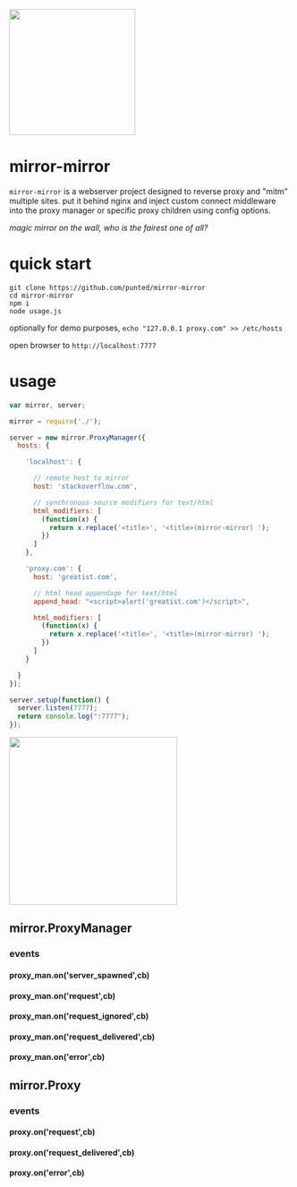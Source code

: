 <img src="https://taky.s3.amazonaws.com/31gm6glfzxkf.svg" height="225">

# mirror-mirror
`mirror-mirror` is a webserver project designed to reverse proxy and "mitm"
multiple sites. put it behind nginx and inject custom connect middleware into 
the proxy manager or specific proxy children using config options.

_magic mirror on the wall, who is the fairest one of all?_

# quick start

```
git clone https://github.com/punted/mirror-mirror
cd mirror-mirror
npm i
node usage.js
```

optionally for demo purposes, `echo "127.0.0.1 proxy.com" >> /etc/hosts`

open browser to `http://localhost:7777`

# usage

``` javascript
var mirror, server;

mirror = require('./');

server = new mirror.ProxyManager({
  hosts: {

    'localhost': {

      // remote host to mirror
      host: 'stackoverflow.com',

      // synchronous source modifiers for text/html
      html_modifiers: [
        (function(x) {
          return x.replace('<title>', '<title>(mirror-mirror) ');
        })
      ]
    },

    'proxy.com': {
      host: 'greatist.com',

      // html head appendage for text/html
      append_head: "<script>alert('greatist.com')</script>",

      html_modifiers: [
        (function(x) {
          return x.replace('<title>', '<title>(mirror-mirror) ');
        })
      ]
    }

  }
});

server.setup(function() {
  server.listen(7777);
  return console.log(":7777");
});
```
<img src="https://taky.s3.amazonaws.com/11gm75efdhkt.png" width=300>

## mirror.ProxyManager
### events
#### proxy_man.on('server_spawned',cb)
#### proxy_man.on('request',cb)
#### proxy_man.on('request_ignored',cb)
#### proxy_man.on('request_delivered',cb)
#### proxy_man.on('error',cb)

## mirror.Proxy
### events
#### proxy.on('request',cb)
#### proxy.on('request_delivered',cb)
#### proxy.on('error',cb)

